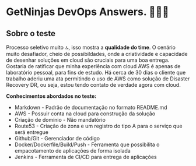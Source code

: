 # GetNinjas DevOps Answers. 🚀🚀🚀


## Sobre o teste
Processo seletivo muito 🔝, isso mostra a **qualidade do time**. O cenário muito desafiador, cheio de possibildades, onde a criatividade e capacidade de desenhar soluções em cloud são cruciais para uma boa entrega. 
Gostaria de ratificar que minha experiência com cloud AWS é apenas de laboratório pessoal, para fins de estudo. Há cerca de 30 dias o cliente que trabalho aderiu uma ata permitindo o uso de AWS como solução de Disaster Recovery DR, ou seja, estou tendo contato de verdade agora com cloud. 

**Conhecimentos abordados no teste:**
- Markdown - Padrão de documentação no formato README.md
- AWS - Possuir conta na cloud para construção da solução
- Criação de domínio - Não mandatório
- Route53 - Criação de zona e um registro do tipo A para o serviço que será entregue
- Github/Git - Gerenciador de código 
- Docker/Dockerfile/Build/Push - Ferramenta que possibilita o empacotamento de aplicações de forma isolada
- Jenkins - Ferramenta de CI/CD para entrega de aplicações

